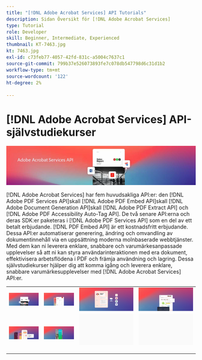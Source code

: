 ```yaml
---
title: "[!DNL Adobe Acrobat Services] API Tutorials"
description: Sidan Översikt för [!DNL Adobe Acrobat Services]
type: Tutorial
role: Developer
skill: Beginner, Intermediate, Experienced
thumbnail: KT-7463.jpg
kt: 7463.jpg
exl-id: c73feb77-4057-42fd-831c-a5004c7637c1
source-git-commit: 799b37e526073893fe7c078db547798d6c31d1b2
workflow-type: tm+mt
source-wordcount: '122'
ht-degree: 2%

---
```


# [!DNL Adobe Acrobat Services] API-självstudiekurser

![[!DNL Acrobat Services] Banderoll](assets/acrobatserviceshero.jpg)

[!DNL Adobe Acrobat Services] har fem huvudsakliga API:er: den [!DNL Adobe PDF Services API]skall [!DNL Adobe PDF Embed API]skall [!DNL Adobe Document Generation API]skall [!DNL Adobe PDF Extract API] och [!DNL Adobe PDF Accessibility Auto-Tag API]. De två senare API:erna och deras SDK:er paketeras i [!DNL Adobe PDF Services API] som en del av ett betalt erbjudande. [!DNL PDF Embed API] är ett kostnadsfritt erbjudande. Dessa API:er automatiserar generering, ändring och omvandling av dokumentinnehåll via en uppsättning moderna molnbaserade webbtjänster. Med dem kan ni leverera enklare, snabbare och varumärkesanpassade upplevelser så att ni kan styra användarinteraktionen med era dokument, effektivisera arbetsflödena i PDF och främja användning och lagring. Dessa självstudiekurser hjälper dig att komma igång och leverera enklare, snabbare varumärkesupplevelser med [!DNL Adobe Acrobat Services] API:er.

<table style="table-layout:fixed">
<tr>
 <td>
   <a href="pdfservices/overview-pdfservices.md">
      <img alt="PDF Services API" src="assets/pdfservicescard.png" />
   </a>
  </td>
  <td>
   <a href="docgen/overview-docgen.md">
      <img alt="API för dokumentgenerering" src="assets/docgencard.png" />
   </a>
  </td>
  <td>
   <a href="pdfextract/overview-extract.md">
      <img alt="PDF Extract API" src="assets/pdfextractcard.png" />
   </a>
  </td>
  <td>
   <a href="pdfembed/overview-embed.md">
      <img alt="Komma igång med Adobe PDF Tools API och Java" src="assets/pdfembedcard.png" />
   </a>
  </td>
</tr>
<tr>
  <td>
   <a href="acrobatsign/overview-sign.md">
      <img alt="Acrobat Sign-API" src="assets/acrobatsigncard.png" />
   </a>
  </td>
 <td>
   <a href="usecases/overview-usecases.md">
      <img alt="[!DNL Adobe Acrobat Services] Användningsexempel för API" src="assets/usecasescard.png" />
   </a>
  </td>
  <td>
    <img alt="Mellanrum" src="assets/GrayBanner_Placeholder.png" />
    <div>
    <br>
  </td>
  <td>
    <img alt="Mellanrum" src="assets/GrayBanner_Placeholder.png" />
    <div>
    <br>
  </td>
</tr>
</table>
